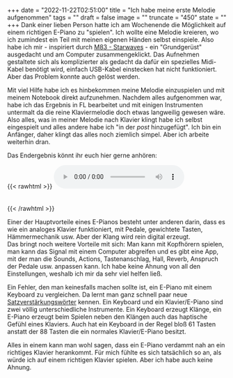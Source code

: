 +++
date = "2022-11-22T02:51:00"
title = "Ich habe meine erste Melodie aufgenommen"
tags = ""
draft = false
image = ""
truncate = "450"
state = ""
+++
Dank einer lieben Person hatte ich am Wochenende die Möglichkeit auf einem richtigen E-Piano zu "spielen". Ich wollte eine Melodie kreieren, wo ich zumindest ein Teil mit meinen eigenen Händen selbst einspiele. Also habe ich mir - inspiriert durch [M83 - Starwaves](https://www.youtube.com/watch?v=1qSD7eEK9og) - ein "Grundgerüst" ausgedacht und am Computer zusammengeklickt. Das Aufnehmen gestaltete sich als komplizierter als gedacht da dafür ein spezielles Midi-Kabel benötigt wird, einfach USB-Kabel einstecken hat nicht funktioniert. Aber das Problem konnte auch gelöst werden. 

Mit viel Hilfe habe ich es hinbekommen meine Melodie einzuspielen und mit meinem Notebook direkt aufzunehmen. Nachdem alles aufgenommen war, habe ich das Ergebnis in FL bearbeitet und mit einigen Instrumenten untermalt da die reine Klaviermelodie doch etwas langweilig gewesen wäre. Also alles, was in meiner Melodie nach Klavier klingt habe ich selbst eingespielt und alles andere habe ich "in der *post* hinzugefügt". Ich bin ein Anfänger, daher klingt das alles noch ziemlich simpel. Aber ich arbeite weiterhin dran.

Das Endergebnis könnt ihr euch hier gerne anhören: 


{{< rawhtml >}} 
 <audio controls>
  <source src="https://github.com/sechseinszwei/files/blob/main/Lied.mp3?raw=true" type="audio/mpeg">
Your browser does not support the audio element.
</audio><br /><br /><br /> 
{{< /rawhtml >}} 

Einer der Hauptvorteile eines E-Pianos besteht unter anderen darin, dass es wie ein analoges Klavier funktioniert, mit Pedale, gewichtete Tasten, Hämmermechanik usw. Aber der Klang wird rein digital erzeugt.\
Das bringt noch weitere Vorteile mit sich: Man kann mit Kopfhörern spielen, man kann das Signal mit einem Computer abgreifen und es gibt eine App, mit der man die Sounds, Actions, Tastenanschlag, Hall, Reverb, Anspruch der Pedale usw. anpassen kann. Ich habe keine Ahnung von all den Einstellungen, weshalb ich mir da sehr viel helfen ließ. 

Ein Fehler, den man keinesfalls machen sollte ist, ein E-Piano mit einem Keyboard zu vergleichen. Da lernt man ganz schnell paar neue [Satzverstärkungswörter](http://de.spongepedia.org/index.php/Unaussprechlich_%28Episode%29) kennen. Ein Keyboard und ein Klavier/E-Piano sind zwei völlig unterschiedliche Instrumente. Ein Keyboard erzeugt Klänge, ein E-Piano erzeugt beim Spielen neben den Klängen auch das haptische Gefühl eines Klaviers. Auch hat ein Keyboard in der Regel bloß 61 Tasten anstatt der 88 Tasten die ein normales Klavier/E-Piano besitzt.

Alles in einem kann man wohl sagen, dass ein E-Piano verdammt nah an ein richtiges Klavier herankommt. Für mich fühlte es sich tatsächlich so an, als würde ich auf einem richtigen Klavier spielen. Aber ich habe auch keine Ahnung.
